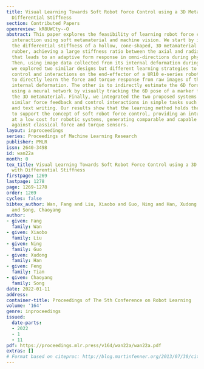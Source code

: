 ```yaml
---
title: Visual Learning Towards Soft Robot Force Control using a 3D Metamaterial with
  Differential Stiffness
section: Contributed Papers
openreview: kR8UWCty--O
abstract: This paper explores the feasibility of learning robot force control and
  interaction using soft metamaterial and machine vision. We start by investigating
  the differential stiffness of a hollow, cone-shaped, 3D metamaterial made from soft
  rubber, achieving a large stiffness ratio between the axial and radial directions
  that leads to an adaptive form response in omni-directions during physical interaction.
  Then, using image data collected from its internal deformation during various interactions,
  we explored two similar designs but different learning strategies to estimate force
  control and interactions on the end-effector of a UR10 e-series robot arm. One is
  to directly learn the force and torque response from raw images of the metamaterial’s
  internal deformation. The other is to indirectly estimate the 6D force and torque
  using a neural network by visually tracking the 6D pose of a marker fixed inside
  the 3D metamaterial. Finally, we integrated the two proposed systems and achieved
  similar force feedback and control interactions in simple tasks such as circle following
  and text writing. Our results show that the learning method holds the potential
  to support the concept of soft robot force control, providing an intuitive interface
  at a low cost for robotic systems, generating comparable and capable performances
  against classical force and torque sensors.
layout: inproceedings
series: Proceedings of Machine Learning Research
publisher: PMLR
issn: 2640-3498
id: wan22a
month: 0
tex_title: Visual Learning Towards Soft Robot Force Control using a 3D Metamaterial
  with Differential Stiffness
firstpage: 1269
lastpage: 1278
page: 1269-1278
order: 1269
cycles: false
bibtex_author: Wan, Fang and Liu, Xiaobo and Guo, Ning and Han, Xudong and Tian, Feng
  and Song, Chaoyang
author:
- given: Fang
  family: Wan
- given: Xiaobo
  family: Liu
- given: Ning
  family: Guo
- given: Xudong
  family: Han
- given: Feng
  family: Tian
- given: Chaoyang
  family: Song
date: 2022-01-11
address:
container-title: Proceedings of The 5th Conference on Robot Learning
volume: '164'
genre: inproceedings
issued:
  date-parts:
  - 2022
  - 1
  - 11
pdf: https://proceedings.mlr.press/v164/wan22a/wan22a.pdf
extras: []
# Format based on citeproc: http://blog.martinfenner.org/2013/07/30/citeproc-yaml-for-bibliographies/
---
```

